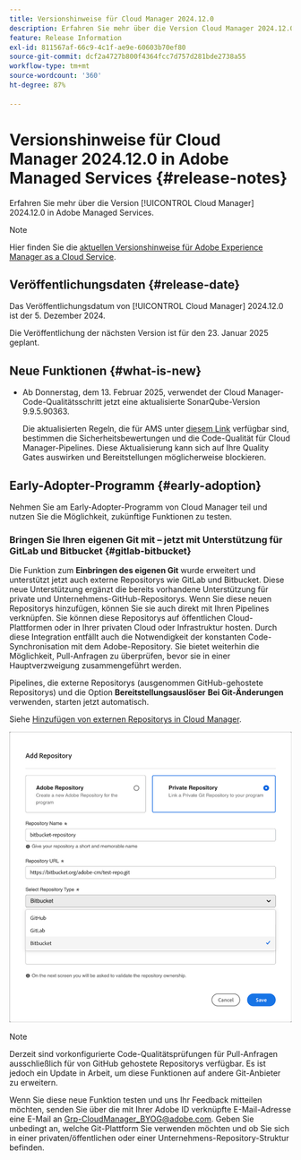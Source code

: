 ```yaml
---
title: Versionshinweise für Cloud Manager 2024.12.0
description: Erfahren Sie mehr über die Version Cloud Manager 2024.12.0 in Adobe Managed Services.
feature: Release Information
exl-id: 811567af-66c9-4c1f-ae9e-60603b70ef80
source-git-commit: dcf2a4727b800f4364fcc7d757d281bde2738a55
workflow-type: tm+mt
source-wordcount: '360'
ht-degree: 87%

---
```


# Versionshinweise für Cloud Manager 2024.12.0 in Adobe Managed Services {#release-notes}

<!-- RELEASE WIKI  https://wiki.corp.adobe.com/display/DMSArchitecture/Cloud+Manager+2024.12.0+Release -->

Erfahren Sie mehr über die Version [!UICONTROL Cloud Manager] 2024.12.0 in Adobe Managed Services.

>[!NOTE]
>
>Hier finden Sie die [aktuellen Versionshinweise für Adobe Experience Manager as a Cloud Service](https://experienceleague.adobe.com/de/docs/experience-manager-cloud-service/content/release-notes/home).

## Veröffentlichungsdaten {#release-date}

<!-- SAVE FOR FUTURE POSSIBLE USE No notable bugs or features for the September release of Cloud Manager. -->

Das Veröffentlichungsdatum von [!UICONTROL Cloud Manager] 2024.12.0 ist der 5. Dezember 2024.

Die Veröffentlichung der nächsten Version ist für den 23. Januar 2025 geplant.

## Neue Funktionen {#what-is-new}

<!-- * The AEM Code Quality step now uses SonarQube 9.9 Server, replacing the older 7.4 version. This upgrade brings additional security, performance, and code quality checks, offering more comprehensive analysis and coverage for your projects. --> <!-- CMGR-45683 -->

* Ab Donnerstag, dem 13. Februar 2025, verwendet der Cloud Manager-Code-Qualitätsschritt jetzt eine aktualisierte SonarQube-Version 9.9.5.90363.

  Die aktualisierten Regeln, die für AMS unter [diesem Link](https://experienceleague.adobe.com/en/docs/experience-manager-cloud-manager/content/using/code-quality-testing#code-quality-testing-step) verfügbar sind, bestimmen die Sicherheitsbewertungen und die Code-Qualität für Cloud Manager-Pipelines. Diese Aktualisierung kann sich auf Ihre Quality Gates auswirken und Bereitstellungen möglicherweise blockieren.

## Early-Adopter-Programm {#early-adoption}

Nehmen Sie am Early-Adopter-Programm von Cloud Manager teil und nutzen Sie die Möglichkeit, zukünftige Funktionen zu testen.

### Bringen Sie Ihren eigenen Git mit – jetzt mit Unterstützung für GitLab und Bitbucket {#gitlab-bitbucket}

<!-- BOTH CS & AMS -->

Die Funktion zum **Einbringen des eigenen Git** wurde erweitert und unterstützt jetzt auch externe Repositorys wie GitLab und Bitbucket. Diese neue Unterstützung ergänzt die bereits vorhandene Unterstützung für private und Unternehmens-GitHub-Repositorys. Wenn Sie diese neuen Repositorys hinzufügen, können Sie sie auch direkt mit Ihren Pipelines verknüpfen. Sie können diese Repositorys auf öffentlichen Cloud-Plattformen oder in Ihrer privaten Cloud oder Infrastruktur hosten. Durch diese Integration entfällt auch die Notwendigkeit der konstanten Code-Synchronisation mit dem Adobe-Repository. Sie bietet weiterhin die Möglichkeit, Pull-Anfragen zu überprüfen, bevor sie in einer Hauptverzweigung zusammengeführt werden.

Pipelines, die externe Repositorys (ausgenommen GitHub-gehostete Repositorys) und die Option **Bereitstellungsauslöser** **Bei Git-Änderungen** verwenden, starten jetzt automatisch.

Siehe [Hinzufügen von externen Repositorys in Cloud Manager](/help/managing-code/external-repositories.md).

![Dialogfeld „Repository hinzufügen“](/help/release-notes/assets/repositories-add-release-notes.png)

>[!NOTE]
>
>Derzeit sind vorkonfigurierte Code-Qualitätsprüfungen für Pull-Anfragen ausschließlich für von GitHub gehostete Repositorys verfügbar. Es ist jedoch ein Update in Arbeit, um diese Funktionen auf andere Git-Anbieter zu erweitern.

Wenn Sie diese neue Funktion testen und uns Ihr Feedback mitteilen möchten, senden Sie über die mit Ihrer Adobe ID verknüpfte E-Mail-Adresse eine E-Mail an [Grp-CloudManager_BYOG@adobe.com](mailto:Grp-CloudManager_BYOG@adobe.com). Geben Sie unbedingt an, welche Git-Plattform Sie verwenden möchten und ob Sie sich in einer privaten/öffentlichen oder einer Unternehmens-Repository-Struktur befinden.


<!-- ## Bug fixes {#bug-fixes}

* A

Known Issues {#known-issues}

* A -->
